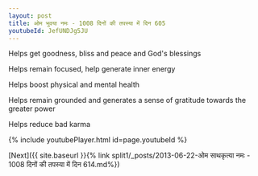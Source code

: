 ```yaml
---
layout: post
title: ओम भुवया नमः - 1008 दिनों की तपस्या में दिन 605
youtubeId: JefUNDJg5JU
---
```

 
 
Helps get goodness, bliss and peace and God's blessings
 
Helps remain focused, help generate inner energy 
 
Helps boost physical and mental health 
 
Helps remain grounded and generates a sense of gratitude towards the greater power 
 
Helps reduce bad karma
 
 
 
 


{% include youtubePlayer.html id=page.youtubeId %}
 
[Next]({{ site.baseurl }}{% link  split1/_posts/2013-06-22-ओम साथकृत्या नमः - 1008 दिनों की तपस्या में दिन 614.md%})
 
